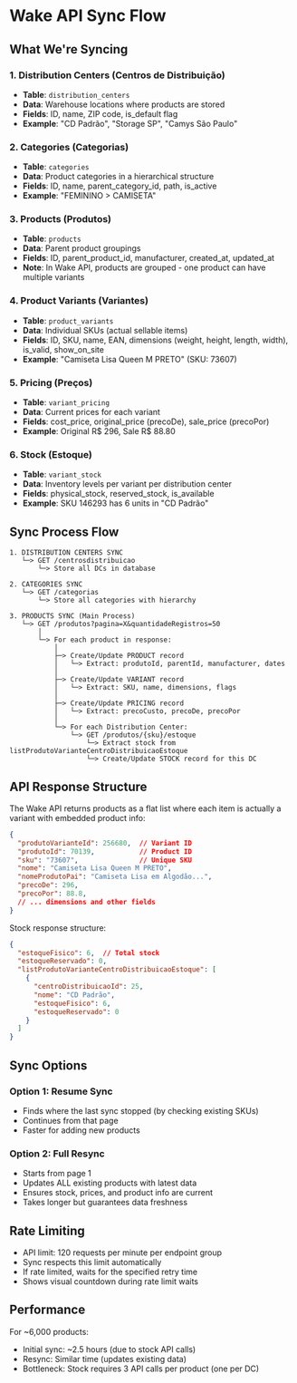 # Wake API Sync Flow

## What We're Syncing

### 1. **Distribution Centers** (Centros de Distribuição)
- **Table**: `distribution_centers`
- **Data**: Warehouse locations where products are stored
- **Fields**: ID, name, ZIP code, is_default flag
- **Example**: "CD Padrão", "Storage SP", "Camys São Paulo"

### 2. **Categories** (Categorias)
- **Table**: `categories`
- **Data**: Product categories in a hierarchical structure
- **Fields**: ID, name, parent_category_id, path, is_active
- **Example**: "FEMININO > CAMISETA"

### 3. **Products** (Produtos)
- **Table**: `products`
- **Data**: Parent product groupings
- **Fields**: ID, parent_product_id, manufacturer, created_at, updated_at
- **Note**: In Wake API, products are grouped - one product can have multiple variants

### 4. **Product Variants** (Variantes)
- **Table**: `product_variants`
- **Data**: Individual SKUs (actual sellable items)
- **Fields**: ID, SKU, name, EAN, dimensions (weight, height, length, width), is_valid, show_on_site
- **Example**: "Camiseta Lisa Queen M PRETO" (SKU: 73607)

### 5. **Pricing** (Preços)
- **Table**: `variant_pricing`
- **Data**: Current prices for each variant
- **Fields**: cost_price, original_price (precoDe), sale_price (precoPor)
- **Example**: Original R$ 296, Sale R$ 88.80

### 6. **Stock** (Estoque)
- **Table**: `variant_stock`
- **Data**: Inventory levels per variant per distribution center
- **Fields**: physical_stock, reserved_stock, is_available
- **Example**: SKU 146293 has 6 units in "CD Padrão"

## Sync Process Flow

```
1. DISTRIBUTION CENTERS SYNC
   └─> GET /centrosdistribuicao
       └─> Store all DCs in database

2. CATEGORIES SYNC
   └─> GET /categorias
       └─> Store all categories with hierarchy

3. PRODUCTS SYNC (Main Process)
   └─> GET /produtos?pagina=X&quantidadeRegistros=50
       │
       └─> For each product in response:
           │
           ├─> Create/Update PRODUCT record
           │   └─> Extract: produtoId, parentId, manufacturer, dates
           │
           ├─> Create/Update VARIANT record
           │   └─> Extract: SKU, name, dimensions, flags
           │
           ├─> Create/Update PRICING record
           │   └─> Extract: precoCusto, precoDe, precoPor
           │
           └─> For each Distribution Center:
               └─> GET /produtos/{sku}/estoque
                   └─> Extract stock from listProdutoVarianteCentroDistribuicaoEstoque
                   └─> Create/Update STOCK record for this DC
```

## API Response Structure

The Wake API returns products as a flat list where each item is actually a variant with embedded product info:

```json
{
  "produtoVarianteId": 256680,  // Variant ID
  "produtoId": 70139,           // Product ID
  "sku": "73607",               // Unique SKU
  "nome": "Camiseta Lisa Queen M PRETO",
  "nomeProdutoPai": "Camiseta Lisa em Algodão...",
  "precoDe": 296,
  "precoPor": 88.8,
  // ... dimensions and other fields
}
```

Stock response structure:
```json
{
  "estoqueFisico": 6,  // Total stock
  "estoqueReservado": 0,
  "listProdutoVarianteCentroDistribuicaoEstoque": [
    {
      "centroDistribuicaoId": 25,
      "nome": "CD Padrão",
      "estoqueFisico": 6,
      "estoqueReservado": 0
    }
  ]
}
```

## Sync Options

### Option 1: Resume Sync
- Finds where the last sync stopped (by checking existing SKUs)
- Continues from that page
- Faster for adding new products

### Option 2: Full Resync
- Starts from page 1
- Updates ALL existing products with latest data
- Ensures stock, prices, and product info are current
- Takes longer but guarantees data freshness

## Rate Limiting

- API limit: 120 requests per minute per endpoint group
- Sync respects this limit automatically
- If rate limited, waits for the specified retry time
- Shows visual countdown during rate limit waits

## Performance

For ~6,000 products:
- Initial sync: ~2.5 hours (due to stock API calls)
- Resync: Similar time (updates existing data)
- Bottleneck: Stock requires 3 API calls per product (one per DC)